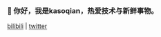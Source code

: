 ### 👋 你好，我是kasoqian，热爱技术与新鲜事物。

[bilibili](https://space.bilibili.com/18879239) | [twitter](https://twitter.com/kasoqian_eth) 
